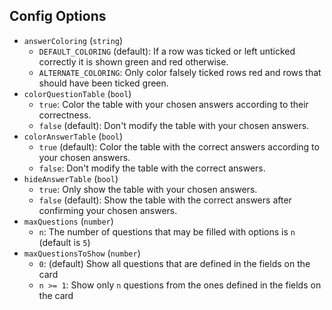 ## Config Options

- `answerColoring` (`string`)
    - `DEFAULT_COLORING` (default): If a row was ticked or left unticked correctly it is shown green and red otherwise.
    - `ALTERNATE_COLORING`: Only color falsely ticked rows red and rows that should have been ticked green.
- `colorQuestionTable` (`bool`)
    - `true`: Color the table with your chosen answers according to their correctness.
    - `false` (default): Don't modify the table with your chosen answers.
- `colorAnswerTable` (`bool`)
    - `true` (default): Color the table with the correct answers according to your chosen answers.
    - `false`: Don't modify the table with the correct answers.
- `hideAnswerTable` (`bool`)
    - `true`: Only show the table with your chosen answers.
    - `false` (default): Show the table with the correct answers after confirming your chosen answers.
- `maxQuestions` (`number`)
    - `n`: The number of questions that may be filled with options is `n` (default is `5`)
- `maxQuestionsToShow` (`number`)
    - `0`: (default) Show all questions that are defined in the fields on the card
    - `n >= 1`: Show only `n` questions from the ones defined in the fields on the card
